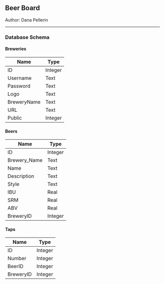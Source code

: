 ## Beer Board
Author: Dana Pellerin

---

### Database Schema

#### Breweries
Name | Type
--- | ---
ID | Integer
Username | Text
Password | Text
Logo | Text
BreweryName | Text
URL | Text
Public | Integer

#### Beers
Name | Type
--- | --- 
ID | Integer
Brewery_Name | Text
Name | Text
Description | Text
Style | Text
IBU | Real
SRM | Real
ABV | Real
BreweryID | Integer

#### Taps
Name | Type
--- | --- 
ID | Integer
Number | Integer
BeerID | Integer
BreweryID | Integer